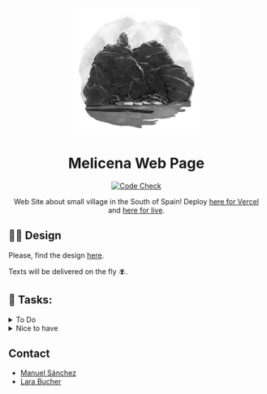 <div align="center">

<img src="./public/images/melicena-round.png" width="250" alt="Melicena Logo" />

# Melicena Web Page

[![Code Check](https://github.com/manuelsanchez2/melicena-nextjs/actions/workflows/lint.yml/badge.svg)](https://github.com/manuelsanchez2/melicena-nextjs/actions/workflows/lint.yml)

Web Site about small village in the South of Spain! Deploy [here for Vercel](https://melicena-nextjs.vercel.app/) and [here for live](https://www.melicena.es).

</div>

## 👩‍🎨 Design

Please, find the design [here](https://www.figma.com/file/aWT1yxLYQEAobgtwThy786/Melicena?type=design&node-id=0-1&mode=design&t=ByAELWdKCJRW3neO-0).

Texts will be delivered on the fly 🪰.

## 💪 Tasks:

<details>
<summary>To Do</summary>

- [x] - Create the Hero Component (with text, subtitle, body and cta on the left, and image on the right)
- [x] - Create the textImage Component (with the possibility of reverting direction with props)
- [x] - Create the section regarding the Place of interests
- [x] - Create the section regarding the festivities
- [ ] - Improve the banner section, if required
- [x] - Improve the footer section, if required
- [x] - Create the og graphs for better sharing of the page
  </details>

<details>
<summary>Nice to have</summary>

- [ ] - Create a second page with a Masonry Layout full of cool pictures of the village (we would need to keep them stored somewhere with the copyright for the figcaption)
- [ ] - Create the quiz page following basically what I did on https://github.com/manuelsanchezweb/zustand-react-typescript-quiz + also adding supabase integration. This a big todo.
- [ ] - Create the contact section, we can use https://formspree.io/f/mayaebzj as the action of the form, and I will automatically receive emails with the information.
- [x] - Add animations or transitions to the page
  </details>

## Contact

- [Manuel Sánchez](https://github.com/manuelsanchezweb)
- [Lara Bucher](https://github.com/BucherLara)
